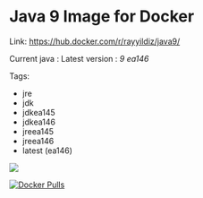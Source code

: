 Java 9 Image for Docker
===

Link: https://hub.docker.com/r/rayyildiz/java9/

Current java : Latest version : *9 ea146*

Tags:
* jre
* jdk
* jdkea145
* jdkea146
* jreea145
* jreea146
* latest (ea146)

[![](https://images.microbadger.com/badges/image/rayyildiz/java9.svg)](https://microbadger.com/images/rayyildiz/java9 "Get your own image badge on microbadger.com")


[![Docker Pulls](https://img.shields.io/docker/pulls/rayyildiz/java9.svg)](https://hub.docker.com/r/rayyildiz/java9/)
